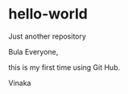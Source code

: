 # hello-world
Just another repository

Bula Everyone,

this is my first time using Git Hub.

Vinaka

